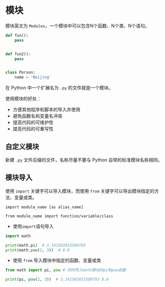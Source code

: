 # 模块

模块英文为 `Modules`，一个模块中可以包含N个函数、N个类、N个语句。

```python
def fun():
    pass


def fun2():
    pass


class Person:
    name = 'Beijing'
```

在 Python 中一个扩展名为 `.py` 的文件就是一个模块。

使用模块的好处：

- 方便其他程序和脚本的导入并使用
- 避免函数名和变量名冲突
- 提高代码的可维护性
- 提高代码的可重写性

## 自定义模块

新建 `.py` 文件后缀的文件，名称尽量不要与 Python 自带的标准模块名称相同。


## 模块导入

使用 `import` 关键字可以导入模块，而使用 `from` 关键字可以导出模块指定的方法、变量或类。

```text
import module_name [as alias_name]

from module_name import function/variable/class
``` 

- 使用`import`语句导入
```python
import math

print(math.pi)  # 3.141592653589793
print(math.pow(2, 3))  # 8.0
```

- 使用 `from`  导入模块中指定的函数、变量或类
```python
from math import pi, pow # 同时导入math模块的pi和pow函数

print(pi, pow(2, 3))  # 3.141592653589793 8.0
```


